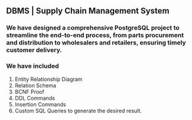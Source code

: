 ## DBMS | Supply Chain Management System

### We have designed a comprehensive PostgreSQL project to streamline the end-to-end process, from parts procurement and distribution to wholesalers and retailers, ensuring timely customer delivery.

### We have included 
1. Entity Relationship Diagram
2. Relation Schema
3. BCNF Proof
4. DDL Commands
5. Insertion Commands
6. Custom SQL Queries to generate the desired result.


